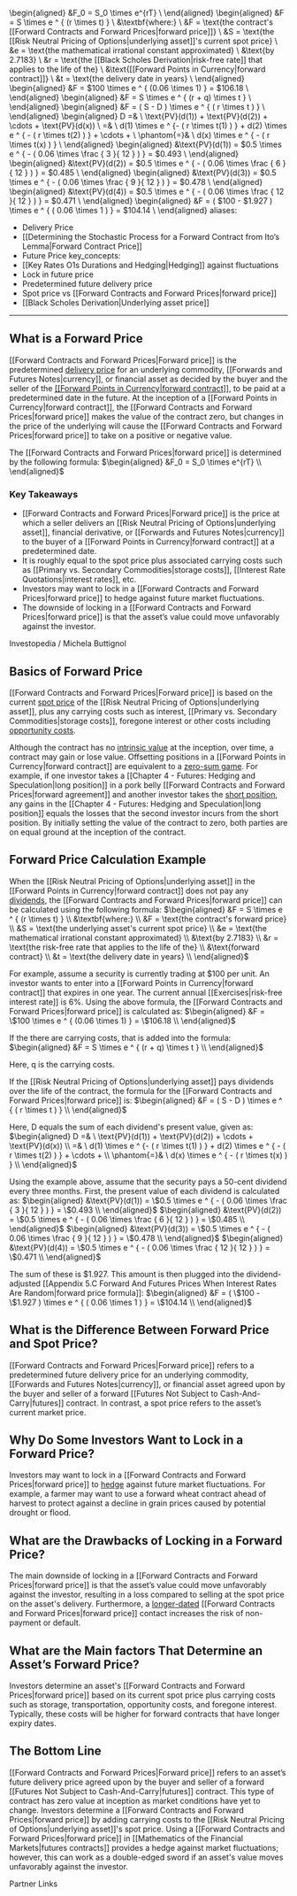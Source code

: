 \begin{aligned} &F_0 = S_0 \times e^{rT} \\ \end{aligned}
\begin{aligned} &F = S \times e ^ { (r \times t) } \\ &\textbf{where:} \\ &F = \text{the contract's [[Forward Contracts and Forward Prices|forward price]]} \\ &S = \text{the [[Risk Neutral Pricing of Options|underlying asset]]'s current spot price} \\ &e = \text{the mathematical irrational constant approximated} \\ &\text{by 2.7183} \\ &r = \text{the [[Black Scholes Derivation|risk-free rate]] that applies to the life of the} \\ &\text{[[Forward Points in Currency|forward contract]]} \\ &t = \text{the delivery date in years} \\ \end{aligned}
\begin{aligned} &F = \$100 \times e ^ { (0.06 \times 1) } = \$106.18 \\ \end{aligned}
\begin{aligned} &F = S \times e ^ { (r + q) \times t } \\ \end{aligned}
\begin{aligned} &F = ( S - D ) \times e ^ { ( r \times t ) } \\ \end{aligned}
\begin{aligned} D =& \ \text{PV}(d(1)) + \text{PV}(d(2)) + \cdots + \text{PV}(d(x)) \\ =& \ d(1) \times e ^ {- ( r \times t(1) ) } + d(2) \times e ^ { - ( r \times t(2) ) } + \cdots + \\ \phantom{=}& \ d(x) \times e ^ { - ( r \times t(x) ) } \\ \end{aligned}
\begin{aligned} &\text{PV}(d(1)) = \$0.5 \times e ^ { - ( 0.06 \times \frac { 3 }{ 12 } ) } = \$0.493 \\ \end{aligned}
\begin{aligned} &\text{PV}(d(2)) = \$0.5 \times e ^ { - ( 0.06 \times \frac { 6 }{ 12 } ) } = \$0.485 \\ \end{aligned}
\begin{aligned} &\text{PV}(d(3)) = \$0.5 \times e ^ { - ( 0.06 \times \frac { 9 }{ 12 } ) } = \$0.478 \\ \end{aligned}
\begin{aligned} &\text{PV}(d(4)) = \$0.5 \times e ^ { - ( 0.06 \times \frac { 12 }{ 12 } ) } = \$0.471 \\ \end{aligned}
\begin{aligned} &F = ( \$100 - \$1.927 ) \times e ^ { ( 0.06 \times 1 ) } = \$104.14 \\ \end{aligned}
aliases:
  - Delivery Price
  - [[Determining the Stochastic Process for a Forward Contract from Ito’s Lemma|Forward Contract Price]]
  - Future Price
key_concepts:
  - [[Key Rates O1s Durations and Hedging|Hedging]] against fluctuations
  - Lock in future price
  - Predetermined future delivery price
  - Spot price vs [[Forward Contracts and Forward Prices|forward price]]
  - [[Black Scholes Derivation|Underlying asset price]]
---


## What is a Forward Price

[[Forward Contracts and Forward Prices|Forward price]] is the predetermined [delivery price](https://www.investopedia.com/terms/d/deliveryprice.asp) for an underlying commodity, [[Forwards and Futures Notes|currency]], or financial asset as decided by the buyer and the seller of the [[[Forward Points in Currency|forward contract]]](https://www.investopedia.com/terms/f/forwardcontract.asp), to be paid at a predetermined date in the future. At the inception of a [[Forward Points in Currency|forward contract]], the [[Forward Contracts and Forward Prices|forward price]] makes the value of the contract zero, but changes in the price of the underlying will cause the [[Forward Contracts and Forward Prices|forward price]] to take on a positive or negative value.

The [[Forward Contracts and Forward Prices|forward price]] is determined by the following formula:
$\begin{aligned} &F_0 = S_0 \times e^{rT} \\ \end{aligned}$

### Key Takeaways

- [[Forward Contracts and Forward Prices|Forward price]] is the price at which a seller delivers an [[Risk Neutral Pricing of Options|underlying asset]], financial derivative, or [[Forwards and Futures Notes|currency]] to the buyer of a [[Forward Points in Currency|forward contract]] at a predetermined date.
- It is roughly equal to the spot price plus associated carrying costs such as [[Primary vs. Secondary Commodities|storage costs]], [[Interest Rate Quotations|interest rates]], etc.
- Investors may want to lock in a [[Forward Contracts and Forward Prices|forward price]] to hedge against future market fluctuations.
- The downside of locking in a [[Forward Contracts and Forward Prices|forward price]] is that the asset’s value could move unfavorably against the investor.

Investopedia / Michela Buttignol

## Basics of Forward Price

[[Forward Contracts and Forward Prices|Forward price]] is based on the current [spot price](https://www.investopedia.com/terms/s/spotprice.asp) of the [[Risk Neutral Pricing of Options|underlying asset]], plus any carrying costs such as interest, [[Primary vs. Secondary Commodities|storage costs]], foregone interest or other costs including [opportunity costs](https://www.investopedia.com/terms/o/opportunitycost.asp).

Although the contract has no [intrinsic value](https://www.investopedia.com/terms/i/intrinsicvalue.asp) at the inception, over time, a contract may gain or lose value. Offsetting positions in a [[Forward Points in Currency|forward contract]] are equivalent to a [zero-sum game](https://www.investopedia.com/terms/z/zero-sumgame.asp). For example, if one investor takes a [[Chapter 4 - Futures: Hedging and Speculation|long position]] in a pork belly [[Forward Contracts and Forward Prices|forward agreement]] and another investor takes the [short position](https://www.investopedia.com/terms/s/short.asp), any gains in the [[Chapter 4 - Futures: Hedging and Speculation|long position]] equals the losses that the second investor incurs from the short position. By initially setting the value of the contract to zero, both parties are on equal ground at the inception of the contract.

## Forward Price Calculation Example

When the [[Risk Neutral Pricing of Options|underlying asset]] in the [[Forward Points in Currency|forward contract]] does not pay any [dividends](https://www.investopedia.com/terms/d/dividend.asp), the [[Forward Contracts and Forward Prices|forward price]] can be calculated using the following formula:
$\begin{aligned} &F = S \times e ^ { (r \times t) } \\ &\textbf{where:} \\ &F = \text{the contract's forward price} \\ &S = \text{the underlying asset's current spot price} \\ &e = \text{the mathematical irrational constant approximated} \\ &\text{by 2.7183} \\ &r = \text{the risk-free rate that applies to the life of the} \\ &\text{forward contract} \\ &t = \text{the delivery date in years} \\ \end{aligned}$

For example, assume a security is currently trading at $100 per unit. An investor wants to enter into a [[Forward Points in Currency|forward contract]] that expires in one year. The current annual [[Exercises|risk-free interest rate]] is 6%. Using the above formula, the [[Forward Contracts and Forward Prices|forward price]] is calculated as:
$\begin{aligned} &F = \$100 \times e ^ { (0.06 \times 1) } = \$106.18 \\ \end{aligned}$

If the there are carrying costs, that is added into the formula:
$\begin{aligned} &F = S \times e ^ { (r + q) \times t } \\ \end{aligned}$

Here, q is the carrying costs.

If the [[Risk Neutral Pricing of Options|underlying asset]] pays dividends over the life of the contract, the formula for the [[Forward Contracts and Forward Prices|forward price]] is:
$\begin{aligned} &F = ( S - D ) \times e ^ { ( r \times t ) } \\ \end{aligned}$

Here, D equals the sum of each dividend's present value, given as:
$\begin{aligned} D =& \ \text{PV}(d(1)) + \text{PV}(d(2)) + \cdots + \text{PV}(d(x)) \\ =& \ d(1) \times e ^ {- ( r \times t(1) ) } + d(2) \times e ^ { - ( r \times t(2) ) } + \cdots + \\ \phantom{=}& \ d(x) \times e ^ { - ( r \times t(x) ) } \\ \end{aligned}$

Using the example above, assume that the security pays a 50-cent dividend every three months. First, the present value of each dividend is calculated as:
$\begin{aligned} &\text{PV}(d(1)) = \$0.5 \times e ^ { - ( 0.06 \times \frac { 3 }{ 12 } ) } = \$0.493 \\ \end{aligned}$
$\begin{aligned} &\text{PV}(d(2)) = \$0.5 \times e ^ { - ( 0.06 \times \frac { 6 }{ 12 } ) } = \$0.485 \\ \end{aligned}$
$\begin{aligned} &\text{PV}(d(3)) = \$0.5 \times e ^ { - ( 0.06 \times \frac { 9 }{ 12 } ) } = \$0.478 \\ \end{aligned}$
$\begin{aligned} &\text{PV}(d(4)) = \$0.5 \times e ^ { - ( 0.06 \times \frac { 12 }{ 12 } ) } = \$0.471 \\ \end{aligned}$

The sum of these is $1.927. This amount is then plugged into the dividend-adjusted [[Appendix 5.C Forward And Futures Prices When Interest Rates Are Random|forward price formula]]:
$\begin{aligned} &F = ( \$100 - \$1.927 ) \times e ^ { ( 0.06 \times 1 ) } = \$104.14 \\ \end{aligned}$

## What is the Difference Between Forward Price and Spot Price?

[[Forward Contracts and Forward Prices|Forward price]] refers to a predetermined future delivery price for an underlying commodity, [[Forwards and Futures Notes|currency]], or financial asset agreed upon by the buyer and seller of a forward [[Futures Not Subject to Cash-And-Carry|futures]] contract. In contrast, a spot price refers to the asset’s current market price.

## Why Do Some Investors Want to Lock in a Forward Price?

Investors may want to lock in a [[Forward Contracts and Forward Prices|forward price]] to [hedge](https://www.investopedia.com/terms/h/hedge.asp) against future market fluctuations. For example, a farmer may want to use a forward wheat contract ahead of harvest to protect against a decline in grain prices caused by potential drought or flood.

## What are the Drawbacks of Locking in a Forward Price?

The main downside of locking in a [[Forward Contracts and Forward Prices|forward price]] is that the asset’s value could move unfavorably against the investor, resulting in a loss compared to selling at the spot price on the asset's delivery. Furthermore, a [longer-dated](https://www.investopedia.com/terms/l/long-date-forward.asp#:~:text=A%20long%2Ddated%20forward%20is%20an%20OTC%20derivatives%20contract%20that,a%20few%20years%20from%20now.) [[Forward Contracts and Forward Prices|forward price]] contact increases the risk of non-payment or default.

## What are the Main factors That Determine an Asset’s Forward Price?

Investors determine an asset's [[Forward Contracts and Forward Prices|forward price]] based on its current spot price plus carrying costs such as storage, transportation, opportunity costs, and foregone interest. Typically, these costs will be higher for forward contracts that have longer expiry dates.

## The Bottom Line

[[Forward Contracts and Forward Prices|Forward price]] refers to an asset’s future delivery price agreed upon by the buyer and seller of a forward [[Futures Not Subject to Cash-And-Carry|futures]] contract. This type of contract has zero value at inception as market conditions have yet to change. Investors determine a [[Forward Contracts and Forward Prices|forward price]] by adding carrying costs to the [[Risk Neutral Pricing of Options|underlying asset]]'s spot price. Using a [[Forward Contracts and Forward Prices|forward price]] in [[Mathematics of the Financial Markets|futures contracts]] provides a hedge against market fluctuations; however, this can work as a double-edged sword if an asset's value moves unfavorably against the investor.  

Partner Links